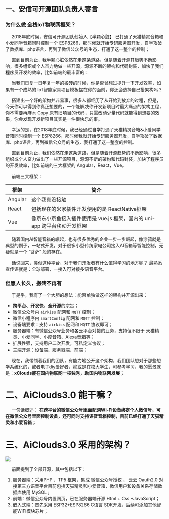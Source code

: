 
## 一、安信可开源团队负责人寄言

### 为什么做 全栈IoT物联网框架？

&nbsp;&nbsp;&nbsp;&nbsp; 2018年底时候，安信可开源团队创始人【半颗心脏】 已打通了天猫精灵音箱和小爱同学音箱同时控制一个 ESP8266，那时候就开始专研服务器开发，自学攻破了数据库、php语言，再到了微信公众号的生态，打通了这一整个的控制；

&nbsp;&nbsp;&nbsp;&nbsp;  直到目前为止，我半颗心脏依然在走这条道路，但是随着开源其趋势不断影响，很多组织或个人奋力地做一些开源，源源不断的架构和代码封装，加快了我们程序员开发的效率，比如前端的最丰富的：


&nbsp;&nbsp;&nbsp;&nbsp;  当我们日复一日年复一年的搬砖的时候，你是否曾想过提升一下开发效率，如果有一个成熟的 IoT智能家具项目模板摆在你的面前，你还会选择自己搭架构吗？

&nbsp;&nbsp;&nbsp;&nbsp;  搭建出一个好的架构并非易事，很多人都经历了从开始到放弃的过程，但是，今天你可以得到你真正想要的，一个能解决你开发新项目时最大痛点的架构工程，你不需要再麻木 Copy 原有旧项目的代码，只需改动少量代码就能得到想要的效果，你会发现开发新项目其实是一件很快乐的事。

&nbsp;&nbsp;&nbsp;&nbsp;  幸运的是，在2018年底时候，我已经通过自学打通了天猫精灵音箱&小爱同学音箱同时控制一个 ESP8266，那时候我就开始专研服务器开发，自学攻破了数据库、php语言，再到微信公众号的生态，我打通了这一整套的控制。

&nbsp;&nbsp;&nbsp;&nbsp;  直到目前为止，我们依然在走这条道路，但是随着开源趋势的不断影响，很多组织或个人奋力做出了一些开源项目，源源不断的架构和代码封装，加快了程序员的开发效率，比如前端的三大框架的 Angular，React，Vue。


&nbsp;&nbsp;&nbsp;&nbsp;  前端三大框架：


| 框架| 简介|
|--|--|
|Angular|这个我真没接触|
|React|包括现在的米家插件开发使用的是 ReactNative框架|
|Vue|像京东小京鱼接入插件使用是 vue.js 框架，国内的 uni-app 跨平台移动开发框架|


&nbsp;&nbsp;&nbsp;&nbsp;  随着国内AI智能音箱的崛起，也有很多优秀的企业一步一步崛起，像涂鸦就是典型的例子，一站式开发，对于很多小型传统家电公司接入AI音箱等智能控制，无疑就是一个 “菩萨” 般的存在。

&nbsp;&nbsp;&nbsp;&nbsp;  话说回来，类似这种平台，对于我们开发者有什么值得学习的地方呢？ 最熟悉宣传语就是：全球部署，一接入可对接多语音平台。

### 但愿人长久，搬砖不再有

&nbsp;&nbsp;&nbsp;&nbsp;  于是乎，我有了一个大胆的想法：能否单独做这样的架构并开源出来：

- **跨平台、开发快、全开源**的宗旨；
- 微信公众号内 `airkiss` 配网和 `MQTT` 控制；
- 微信小程序内 `smartConfig` 配网和 `MQTT` 控制；
- 设备端要求：支持 `airkiss` 配网和 `MQTT` 协议即可；
- 服务器端：有微信公众号业务和各云平台对接的业务，支持但不限于 天猫精灵、小爱同学、小度音箱、Alexa音箱等；
- 扩展性强，支持用户二次开发，可私定义协议；
- 三端开源：设备端、服务器端、前端；

&nbsp;&nbsp;&nbsp;&nbsp;  现在，我带领着我们的团队，有能力地公开这个架构，我们团队想对于那些想学系统化的，或者电子diy爱好者，抑或是在校大学生，可参考学习，我的愿景就是：**xClouds能在国内物联网一枝独秀，助国内物联网发展；**



# 二、AiClouds3.0 能干嘛？

&nbsp;&nbsp;&nbsp;&nbsp;  一句话概述： **在跨平台的微信公众号里面配网Wi-Fi设备绑定个人微信号，可在微信公众号里面控制设备，还可同时支持语音音箱控制，目前已经打通了天猫精灵和小爱音箱；**

# 三、AiClouds3.0 采用的架构？


![](https://img-blog.csdnimg.cn/20200507084945692.png)



&nbsp;&nbsp;&nbsp;&nbsp;  前面提到了全部开源，其中包括以下：

1. 服务器端：采用PHP 、TP5 框架，集成 微信公众号授权 ， 云云 Oauth2.0 对接第三方语音平台目前包括天猫精灵和小爱音箱，微信用户和设备关系存储数据库使用 MySQL ;
2. 前端：微信公众号内置网页，已在服务器端开源 Html + Css +JavaScript；
3. 嵌入式端：首先采用 ESP32+ESP8266 C语言 SDK开发，后续可添加其他智能WiFi模块芯片；